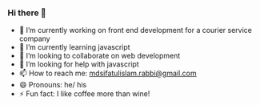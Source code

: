 ### Hi there 👋

- 🔭 I’m currently working on front end development for a courier service company
- 🌱 I’m currently learning javascript
- 👯 I’m looking to collaborate on web development
- 🤔 I’m looking for help with javascript
- 📫 How to reach me: mdsifatulislam.rabbi@gmail.com
- 😄 Pronouns: he/ his
- ⚡ Fun fact: I like coffee more than wine!
